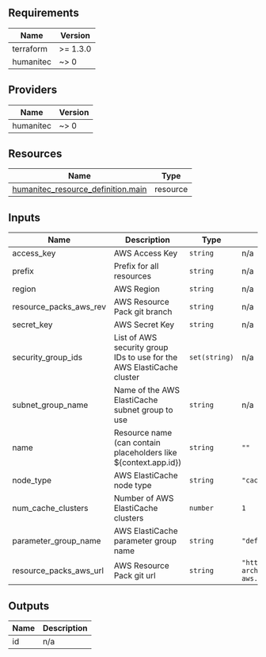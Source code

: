 <!-- BEGIN_TF_DOCS -->
## Requirements

| Name | Version |
|------|---------|
| terraform | >= 1.3.0 |
| humanitec | ~> 0 |

## Providers

| Name | Version |
|------|---------|
| humanitec | ~> 0 |

## Resources

| Name | Type |
|------|------|
| [humanitec_resource_definition.main](https://registry.terraform.io/providers/humanitec/humanitec/latest/docs/resources/resource_definition) | resource |

## Inputs

| Name | Description | Type | Default | Required |
|------|-------------|------|---------|:--------:|
| access\_key | AWS Access Key | `string` | n/a | yes |
| prefix | Prefix for all resources | `string` | n/a | yes |
| region | AWS Region | `string` | n/a | yes |
| resource\_packs\_aws\_rev | AWS Resource Pack git branch | `string` | n/a | yes |
| secret\_key | AWS Secret Key | `string` | n/a | yes |
| security\_group\_ids | List of AWS security group IDs to use for the AWS ElastiCache cluster | `set(string)` | n/a | yes |
| subnet\_group\_name | Name of the AWS ElastiCache subnet group to use | `string` | n/a | yes |
| name | Resource name (can contain placeholders like ${context.app.id}) | `string` | `""` | no |
| node\_type | AWS ElastiCache node type | `string` | `"cache.t4g.micro"` | no |
| num\_cache\_clusters | Number of AWS ElastiCache clusters | `number` | `1` | no |
| parameter\_group\_name | AWS ElastiCache parameter group name | `string` | `"default.redis7.cluster.on"` | no |
| resource\_packs\_aws\_url | AWS Resource Pack git url | `string` | `"https://github.com/humanitec-architecture/resource-packs-aws.git"` | no |

## Outputs

| Name | Description |
|------|-------------|
| id | n/a |
<!-- END_TF_DOCS -->